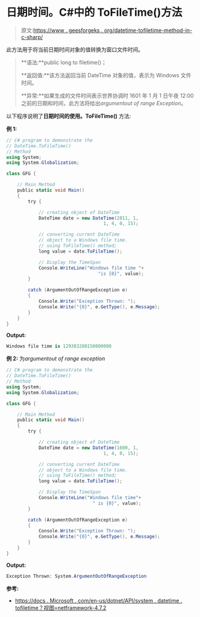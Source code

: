 # 日期时间。C#中的 ToFileTime()方法

> 原文:[https://www . geesforgeks . org/datetime-tofiletime-method-in-c-sharp/](https://www.geeksforgeeks.org/datetime-tofiletime-method-in-c-sharp/)

此方法用于将当前日期时间对象的值转换为窗口文件时间。

> **语法:**public long to filetime()；
> 
> **返回值:**该方法返回当前 DateTime 对象的值，表示为 Windows 文件时间。
> 
> **异常:**如果生成的文件时间表示世界协调时 1601 年 1 月 1 日午夜 12:00 之前的日期和时间，此方法将给出*argumentout of range Exception*。

以下程序说明了**日期时间的使用。ToFileTime()** 方法:

**例 1:**

```cs
// C# program to demonstrate the
// DateTime.ToFileTime()
// Method
using System;
using System.Globalization;

class GFG {

    // Main Method
    public static void Main()
    {
        try {

            // creating object of DateTime
            DateTime date = new DateTime(2011, 1,
                                    1, 4, 0, 15);

            // converting current DateTime 
            // object to a Windows file time.
            // using ToFileTime() method;
            long value = date.ToFileTime();

            // Display the TimeSpan
            Console.WriteLine("Windows file time "+
                                  "is {0}", value);
        }

        catch (ArgumentOutOfRangeException e) 
        {
            Console.Write("Exception Thrown: ");
            Console.Write("{0}", e.GetType(), e.Message);
        }
    }
}
```

**Output:**

```cs
Windows file time is 129383280150000000

```

**例 2:** 为*argumentout of range exception*

```cs
// C# program to demonstrate the
// DateTime.ToFileTime()
// Method
using System;
using System.Globalization;

class GFG {

    // Main Method
    public static void Main()
    {
        try {

            // creating object of DateTime
            DateTime date = new DateTime(1600, 1,
                                    1, 4, 0, 15);

            // converting current DateTime
            // object to a Windows file time.
            // using ToFileTime() method;
            long value = date.ToFileTime();

            // Display the TimeSpan
            Console.WriteLine("Windows file time"+
                                " is {0}", value);
        }

        catch (ArgumentOutOfRangeException e) 
        {
            Console.Write("Exception Thrown: ");
            Console.Write("{0}", e.GetType(), e.Message);
        }
    }
}
```

**Output:**

```cs
Exception Thrown: System.ArgumentOutOfRangeException

```

**参考:**

*   [https://docs . Microsoft . com/en-us/dotnet/API/system . datetime . tofiletime？视图=netframework-4.7.2](https://docs.microsoft.com/en-us/dotnet/api/system.datetime.tofiletime?view=netframework-4.7.2)